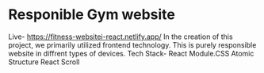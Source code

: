 # Responible Gym website
Live- https://fitness-websitei-react.netlify.app/
In the creation of this project, we primarily utilized frontend technology.
This is purely responsible website in diffrent types of devices.
Tech Stack- React Module.CSS Atomic Structure React Scroll  


